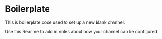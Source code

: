 # Boilerplate

This is boilerplate code used to set up a new blank channel.

Use this Readme to add in notes about how your channel can be configured 